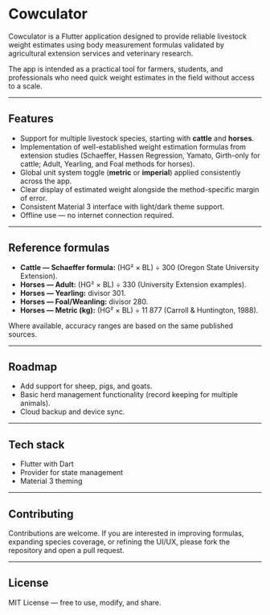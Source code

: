 # Cowculator

Cowculator is a Flutter application designed to provide reliable livestock weight estimates using body measurement formulas validated by agricultural extension services and veterinary research.  

The app is intended as a practical tool for farmers, students, and professionals who need quick weight estimates in the field without access to a scale.  

---

## Features

- Support for multiple livestock species, starting with **cattle** and **horses**.  
- Implementation of well-established weight estimation formulas from extension studies (Schaeffer, Hassen Regression, Yamato, Girth-only for cattle; Adult, Yearling, and Foal methods for horses).  
- Global unit system toggle (**metric** or **imperial**) applied consistently across the app.  
- Clear display of estimated weight alongside the method-specific margin of error.  
- Consistent Material 3 interface with light/dark theme support.  
- Offline use — no internet connection required.  

---

## Reference formulas

- **Cattle — Schaeffer formula:** (HG² × BL) ÷ 300 (Oregon State University Extension).  
- **Horses — Adult:** (HG² × BL) ÷ 330 (University Extension examples).  
- **Horses — Yearling:** divisor 301.  
- **Horses — Foal/Weanling:** divisor 280.  
- **Horses — Metric (kg):** (HG² × BL) ÷ 11 877 (Carroll & Huntington, 1988).  

Where available, accuracy ranges are based on the same published sources.

---

## Roadmap

- Add support for sheep, pigs, and goats.  
- Basic herd management functionality (record keeping for multiple animals).  
- Cloud backup and device sync.  

---

## Tech stack

- Flutter with Dart  
- Provider for state management  
- Material 3 theming  

---

## Contributing

Contributions are welcome. If you are interested in improving formulas, expanding species coverage, or refining the UI/UX, please fork the repository and open a pull request.  

---

## License

MIT License — free to use, modify, and share.
